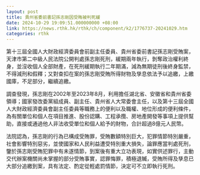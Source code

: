 ```yaml
---
layout: post
title: 貴州省委前書記孫志剛因受賄被判死緩
date: 2024-10-29 19:09:51.000000000 +08:00
link: https://news.rthk.hk/rthk/ch/component/k2/1776737-20241029.htm
categories: rthk
---
```


第十三屆全國人大財政經濟委員會前副主任委員、貴州省委前書記孫志剛受賄案，天津市第二中級人民法院公開判處孫志剛死刑，緩期兩年執行，剝奪政治權利終身，並沒收個人全部財產，在死刑緩期執行二年期滿，減為無期徒刑後終身監禁，不得減刑和假釋；又對查扣在案的孫志剛受賄所得財物及孳息依法予以追繳，上繳國庫，不足部分，繼續追繳。

調查發現，孫志剛在2002年至2023年8月，利用擔任湖北省、安徽省和貴州省委領導；國家發改委黨組成員、副主任、貴州省人大常委會主任，以及第十三屆全國人大財政經濟委員會副主任委員等職務上的便利以及職權、地位形成的便利條件，為有關單位和個人在項目推進、股份認購、工程承攬、房地產開發等事項上提供幫助，直接或通過他人非法收受單位和個人給予的財物，合計超過8億元人民幣。

法院認為，孫志剛的行為已構成受賄罪，受賄數額特別巨大，犯罪情節特別嚴重，社會影響特別惡劣，並使國家和人民利益遭受特別重大損失，論罪應當判處死刑，鑒於孫志剛受賄犯罪中有未遂情節，到案後有重大立功表現，如實供述罪行，主動交代辦案機關尚未掌握的部分受賄事實，認罪悔罪，積極退贓，受賄所得及孳息已大部分追繳到案，具有法定、酌定從輕處罰情節，決定可不立即執行死刑。
